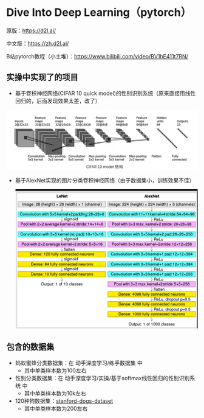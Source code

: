 # Dive Into Deep Learning（pytorch）

原版：https://d2l.ai/

中文版：https://zh.d2l.ai/

B站pytorch教程（小土堆）：https://www.bilibili.com/video/BV1hE411t7RN/

## 实操中实现了的项目

- 基于卷积神经网络(CIFAR 10 quick model)的性别识别系统（原来直接用线性回归的，后面发现效果太差，改了）

![image.png](assets/image.png)

- 基于AlexNet实现的图片分类卷积神经网络（由于数据集小，训练效果不佳）

  ![image.png](assets/AlexNet_1.png)

## 包含的数据集

- 蚂蚁蜜蜂分类数据集：在 动手深度学习/练手数据集 中
  - 其中单类样本数为100左右
- 性别分类数据集：在 动手深度学习/实操/基于softmax线性回归的性别识别系统 中
  - 其中单类样本数为10k左右
- 120种狗数据集：[stanford-dogs-dataset](https://www.kaggle.com/datasets/jessicali9530/stanford-dogs-dataset)
  - 其中单类样本数为200左右
